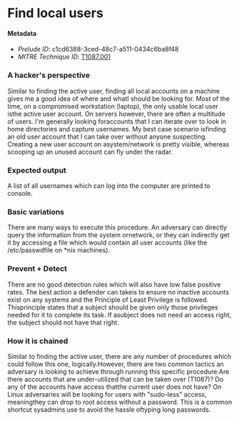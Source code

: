 
# Find local users

#### Metadata

- *Prelude ID*: c1cd6388-3ced-48c7-a511-0434c6ba8f48
- *MITRE Technique ID*: [T1087.001](https://attack.mitre.org/techniques/T1087/001/)

### A hacker's perspective

Similar to finding the active user, finding all local accounts on a machine gives me a good idea of where and whatI should be looking for. Most of the time, on a compromised workstation (laptop), the only usable local user isthe active user account. On servers however, there are often a multitude of users. I'm generally looking foraccounts that I can iterate over to look in home directories and capture usernames. My best case scenario isfinding an old user account that I can take over without anyone suspecting. Creating a new user account on asystem/network is pretty visible, whereas scooping up an unused account can fly under the radar.

### Expected output

A list of all usernames which can log into the computer are printed to console.

### Basic variations

There are many ways to execute this procedure. An adversary can directly query the information from the system ornetwork, or they can indirectly get it by accessing a file which would contain all user accounts (like the /etc/passwdfile on *nix machines).

### Prevent + Detect

There are no good detection rules which will also have low false positive rates. The best action a defender can takeis to ensure no inactive accounts exist on any systems and the Principle of Least Privilege is followed. Thisprinciple states that a subject should be given only those privileges needed for it to complete its task. If asubject does not need an access right, the subject should not have that right.

### How it is chained

Similar to finding the active user, there are any number of procedures which could follow this one, logically.However, there are two common tactics an adversary is looking to achieve through running this specific procedure:Are there accounts that are under-utilized that can be taken over (T1087)? Do any of the accounts have access thatthe current user does not have? On Linux adversaries will be looking for users with "sudo-less" access, meaningthey can drop to root access without a password. This is a common shortcut sysadmins use to avoid the hassle oftyping long passwords.

